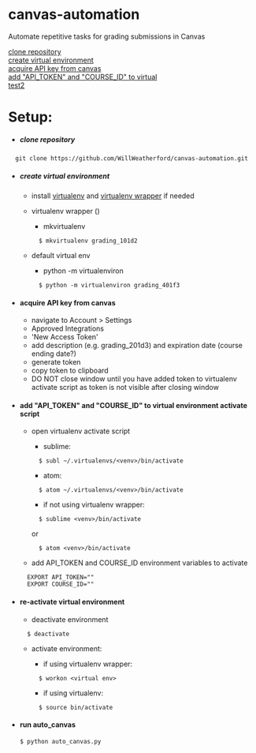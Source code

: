 # canvas-automation
Automate repetitive tasks for grading submissions in Canvas


[clone repository](#user-content-clone-repository)  
[create virtual environment](#user-content-create-virtual-environment)  
[acquire API key from canvas](#user-content-acquire-api-key-from-canvas)   
[add "API\_TOKEN" and "COURSE\_ID" to virtual](#user-content-add-"API\_TOKEN"-and-"COURSE\_ID"-to-virtual)  
[test2](#user-content-re-activate-virtual-environment)

# Setup:
- ##### clone repository
```
  git clone https://github.com/WillWeatherford/canvas-automation.git
```


- ##### create virtual environment
    - install [virtualenv](http://docs.python-guide.org/en/latest/dev/virtualenvs/) and [virtualenv wrapper](http://docs.python-guide.org/en/latest/dev/virtualenvs/#virtualenvwrapper-ref) if needed
    - virtualenv wrapper ()
        - mkvirtualenv <venv>
        ```
          $ mkvirtualenv grading_101d2
        ```

    - default virtual env
        - python -m virtualenviron <venv>
        ```
          $ python -m virtualenviron grading_401f3
        ```


- #### acquire API key from canvas
    - navigate to Account > Settings
    - Approved Integrations
    - 'New Access Token'
    - add description (e.g. grading_201d3) and expiration date (course ending date?)
    - generate token
    - copy token to clipboard
    - DO NOT close window until you have added token to virtualenv activate script as token is not visible after closing window


- #### add "API\_TOKEN" and "COURSE\_ID" to virtual environment activate script
    - open virtualenv activate script
        - sublime:
        ```
          $ subl ~/.virtualenvs/<venv>/bin/activate
        ```
        - atom:
        ```
          $ atom ~/.virtualenvs/<venv>/bin/activate
        ```

        - if not using virtualenv wrapper:
        ```
          $ sublime <venv>/bin/activate
        ```
        or
        ```
          $ atom <venv>/bin/activate
        ```

    - add API_TOKEN and COURSE_ID environment variables to activate
    ```
      EXPORT API_TOKEN=""
      EXPORT COURSE_ID=""
    ```


- #### re-activate virtual environment
    - deactivate environment
    ```
      $ deactivate
    ```

    - activate environment:

      - if using virtualenv wrapper:
      ```
        $ workon <virtual env>
      ```

      - if using virtualenv:
      ```
        $ source bin/activate
      ```


- #### run auto_canvas
    ```
  $ python auto_canvas.py
    ```
